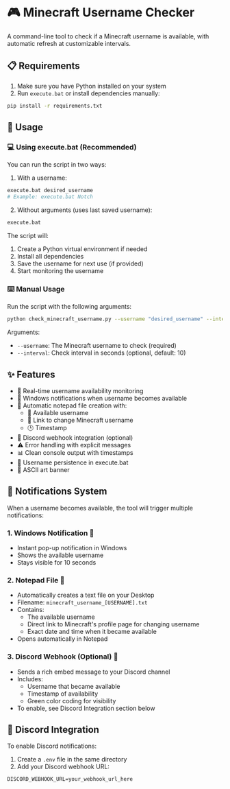 # 🎮 Minecraft Username Checker

A command-line tool to check if a Minecraft username is available, with automatic refresh at customizable intervals.

## 📋 Requirements

1. Make sure you have Python installed on your system
2. Run `execute.bat` or install dependencies manually:

```bash
pip install -r requirements.txt
```

## 🚀 Usage

### 💻 Using execute.bat (Recommended)

You can run the script in two ways:

1. With a username:

```bash
execute.bat desired_username
# Example: execute.bat Notch
```

2. Without arguments (uses last saved username):

```bash
execute.bat
```

The script will:

1. Create a Python virtual environment if needed
2. Install all dependencies
3. Save the username for next use (if provided)
4. Start monitoring the username

### ⌨️ Manual Usage

Run the script with the following arguments:

```bash
python check_minecraft_username.py --username "desired_username" --interval 10
```

Arguments:

- `--username`: The Minecraft username to check (required)
- `--interval`: Check interval in seconds (optional, default: 10)

## ✨ Features

- 🔄 Real-time username availability monitoring
- 🔔 Windows notifications when username becomes available
- 📝 Automatic notepad file creation with:
  - 👤 Available username
  - 🔗 Link to change Minecraft username
  - 🕒 Timestamp
- 🤖 Discord webhook integration (optional)
- ⚠️ Error handling with explicit messages
- 📊 Clean console output with timestamps
- 💾 Username persistence in execute.bat
- 🎨 ASCII art banner

## 🚨 Notifications System

When a username becomes available, the tool will trigger multiple notifications:

### 1. Windows Notification 🔔

- Instant pop-up notification in Windows
- Shows the available username
- Stays visible for 10 seconds

### 2. Notepad File 📝

- Automatically creates a text file on your Desktop
- Filename: `minecraft_username_[USERNAME].txt`
- Contains:
  - The available username
  - Direct link to Minecraft's profile page for changing username
  - Exact date and time when it became available
- Opens automatically in Notepad

### 3. Discord Webhook (Optional) 🤖

- Sends a rich embed message to your Discord channel
- Includes:
  - Username that became available
  - Timestamp of availability
  - Green color coding for visibility
- To enable, see Discord Integration section below

## 🔌 Discord Integration

To enable Discord notifications:

1. Create a `.env` file in the same directory
2. Add your Discord webhook URL:

```
DISCORD_WEBHOOK_URL=your_webhook_url_here
```
